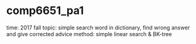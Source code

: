 # comp6651_pa1 
time: 2017 fall
topic: simple search word in dictionary, find wrong answer and give corrected advice
method: simple linear search & BK-tree
